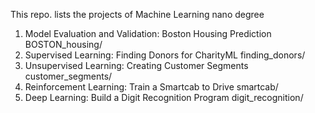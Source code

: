 This repo. lists the projects of Machine Learning nano degree

1. Model Evaluation and Validation: Boston Housing Prediction BOSTON_housing/  
2. Supervised Learning: Finding Donors for CharityML  finding_donors/  
3. Unsupervised Learning: Creating Customer Segments  customer_segments/  
4. Reinforcement Learning: Train a Smartcab to Drive  smartcab/  
5. Deep Learning: Build a Digit Recognition Program  digit_recognition/
 

